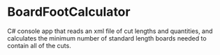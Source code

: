 # BoardFootCalculator
C# console app that reads an xml file of cut lengths and quantities, and calculates the minimum number of standard length boards needed to contain all of the cuts.
